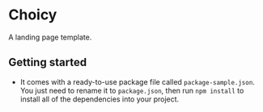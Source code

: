 # Choicy

A landing page template.

## Getting started

- It comes with a ready-to-use package file called `package-sample.json`. You just need to rename it to `package.json`, then run `npm install` to install all of the dependencies into your project.
